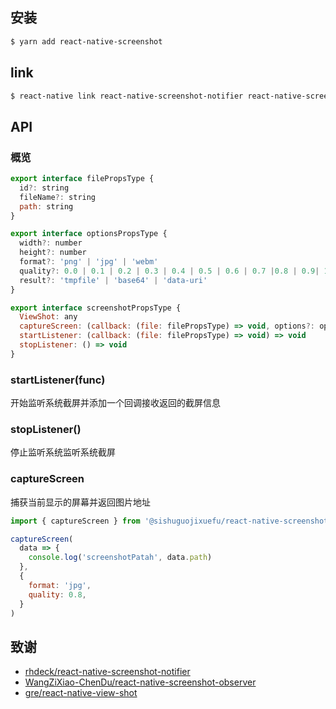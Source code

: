 ## 安装

```sh
$ yarn add react-native-screenshot
```

## link

```sh
$ react-native link react-native-screenshot-notifier react-native-screenshot-observer react-native-view-shot
```

## API

### 概览

```js
export interface filePropsType {
  id?: string
  fileName?: string
  path: string
}

export interface optionsPropsType {
  width?: number
  height?: number
  format?: 'png' | 'jpg' | 'webm'
  quality?: 0.0 | 0.1 | 0.2 | 0.3 | 0.4 | 0.5 | 0.6 | 0.7 |0.8 | 0.9| 1.0
  result?: 'tmpfile' | 'base64' | 'data-uri'
}

export interface screenshotPropsType {
  ViewShot: any
  captureScreen: (callback: (file: filePropsType) => void, options?: optionsPropsType) => void
  startListener: (callback: (file: filePropsType) => void) => void
  stopListener: () => void
}
```

### startListener(func)

开始监听系统截屏并添加一个回调接收返回的截屏信息

### stopListener()

停止监听系统监听系统截屏

### captureScreen

捕获当前显示的屏幕并返回图片地址

```js
import { captureScreen } from '@sishuguojixuefu/react-native-screenshot'

captureScreen(
  data => {
    console.log('screenshotPatah', data.path)
  },
  {
    format: 'jpg',
    quality: 0.8,
  }
)
```

## 致谢

- [rhdeck/react-native-screenshot-notifier](https://github.com/rhdeck/react-native-screenshot-notifier)
- [WangZiXiao-ChenDu/react-native-screenshot-observer](https://github.com/WangZiXiao-ChenDu/react-native-screenshot-observer)
- [gre/react-native-view-shot](https://github.com/gre/react-native-view-shot)
